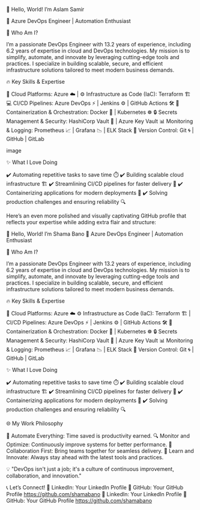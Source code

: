 👋 Hello, World! I’m Aslam Samir

🎯 Azure DevOps Engineer | Automation Enthusiast

🌟 Who Am I?

I’m a passionate DevOps Engineer with 13.2 years of  experience, including 6.2 years of expertise in cloud and DevOps technologies. My mission is to simplify, automate, and innovate by leveraging cutting-edge tools and practices. I specialize in building scalable, secure, and efficient infrastructure solutions tailored to meet modern business demands.

🔥 Key Skills & Expertise

🚀 Cloud Platforms: Azure ☁️ | ⚙️ Infrastructure as Code (IaC): Terraform 🏗️ 💻 CI/CD Pipelines: Azure DevOps ⚡ | Jenkins ⚙️ | GitHub Actions 🛠️ 🐳 Containerization & Orchestration: Docker 🐋 | Kubernetes ☸️ 🔒 Secrets Management & Security: HashiCorp Vault 🔐 | Azure Key Vault 📊 Monitoring & Logging: Prometheus 📈 | Grafana 📉 | ELK Stack 📁 Version Control: Git 🌀 | GitHub | GitLab

image

✨ What I Love Doing

✔️ Automating repetitive tasks to save time ⏱️ ✔️ Building scalable cloud infrastructure 🏗️ ✔️ Streamlining CI/CD pipelines for faster delivery 🚀 ✔️ Containerizing applications for modern deployments 🐳 ✔️ Solving production challenges and ensuring reliability 🔍

Here’s an even more polished and visually captivating GitHub profile that reflects your expertise while adding extra flair and structure:

👋 Hello, World! I’m Shama Bano 🎯 Azure DevOps Engineer | Automation Enthusiast

🌟 Who Am I?

I’m a passionate DevOps Engineer with 13.2 years of  experience, including 6.2 years of expertise in cloud and DevOps technologies. My mission is to simplify, automate, and innovate by leveraging cutting-edge tools and practices. I specialize in building scalable, secure, and efficient infrastructure solutions tailored to meet modern business demands.

🔥 Key Skills & Expertise

🚀 Cloud Platforms: Azure ☁️ ⚙️ Infrastructure as Code (IaC): Terraform 🏗️ | CI/CD Pipelines: Azure DevOps ⚡ | Jenkins ⚙️ | GitHub Actions 🛠️ 🐳 Containerization & Orchestration: Docker 🐋 | Kubernetes ☸️ 🔒 Secrets Management & Security: HashiCorp Vault 🔐 | Azure Key Vault 📊 Monitoring & Logging: Prometheus 📈 | Grafana 📉 | ELK Stack 📁 Version Control: Git 🌀 | GitHub | GitLab

✨ What I Love Doing

✔️ Automating repetitive tasks to save time ⏱️ ✔️ Building scalable cloud infrastructure 🏗️ ✔️ Streamlining CI/CD pipelines for faster delivery 🚀 ✔️ Containerizing applications for modern deployments 🐳 ✔️ Solving production challenges and ensuring reliability 🔍

🌐 My Work Philosophy

🔄 Automate Everything: Time saved is productivity earned. 🔍 Monitor and Optimize: Continuously improve systems for better performance. 🤝 Collaboration First: Bring teams together for seamless delivery. 📖 Learn and Innovate: Always stay ahead with the latest tools and practices.

💡 "DevOps isn't just a job; it's a culture of continuous improvement, collaboration, and innovation."

📞 Let’s Connect!
🔗 LinkedIn: Your LinkedIn Profile 🌟 GitHub: Your GitHub Profile https://github.com/shamabano
🔗 LinkedIn: Your LinkedIn Profile 🌟 GitHub: Your GitHub Profile https://github.com/shamabano
